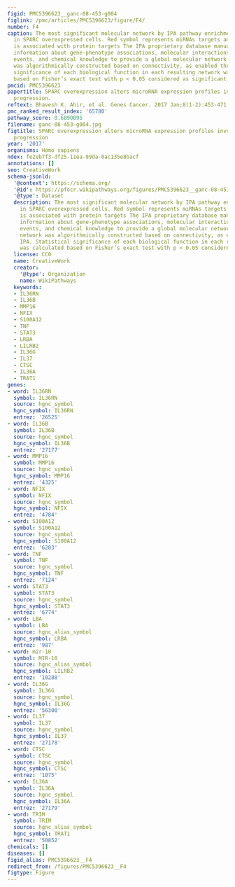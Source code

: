 ```yaml
---
figid: PMC5396623__ganc-08-453-g004
figlink: /pmc/articles/PMC5396623/figure/F4/
number: F4
caption: The most significant molecular network by IPA pathway enrichment analysis
  in SPARC overexpressed cells. Red symbol represents miRNAs targets and clear symbol
  is associated with protein targets The IPA proprietary database manually curates
  information about gene-phenotype associations, molecular interactions, regulatory
  events, and chemical knowledge to provide a global molecular network. Related network
  was algorithmically constructed based on connectivity, as enabled through IPA. Statistical
  significance of each biological function in each resulting network was calculated
  based on Fisher’s exact test with p < 0.05 considered as significant.
pmcid: PMC5396623
papertitle: SPARC overexpression alters microRNA expression profiles involved in tumor
  progression.
reftext: Bhavesh K. Ahir, et al. Genes Cancer. 2017 Jan;8(1-2):453-471.
pmc_ranked_result_index: '65780'
pathway_score: 0.6890095
filename: ganc-08-453-g004.jpg
figtitle: SPARC overexpression alters microRNA expression profiles involved in tumor
  progression
year: '2017'
organisms: Homo sapiens
ndex: fe2eb7f3-df25-11ea-99da-0ac135e8bacf
annotations: []
seo: CreativeWork
schema-jsonld:
  '@context': https://schema.org/
  '@id': https://pfocr.wikipathways.org/figures/PMC5396623__ganc-08-453-g004.html
  '@type': Dataset
  description: The most significant molecular network by IPA pathway enrichment analysis
    in SPARC overexpressed cells. Red symbol represents miRNAs targets and clear symbol
    is associated with protein targets The IPA proprietary database manually curates
    information about gene-phenotype associations, molecular interactions, regulatory
    events, and chemical knowledge to provide a global molecular network. Related
    network was algorithmically constructed based on connectivity, as enabled through
    IPA. Statistical significance of each biological function in each resulting network
    was calculated based on Fisher’s exact test with p < 0.05 considered as significant.
  license: CC0
  name: CreativeWork
  creator:
    '@type': Organization
    name: WikiPathways
  keywords:
  - IL36RN
  - IL36B
  - MMP16
  - NFIX
  - S100A12
  - TNF
  - STAT3
  - LRBA
  - LILRB2
  - IL36G
  - IL37
  - CTSC
  - IL36A
  - TRAT1
genes:
- word: IL36RN
  symbol: IL36RN
  source: hgnc_symbol
  hgnc_symbol: IL36RN
  entrez: '26525'
- word: IL36B
  symbol: IL36B
  source: hgnc_symbol
  hgnc_symbol: IL36B
  entrez: '27177'
- word: MMP16
  symbol: MMP16
  source: hgnc_symbol
  hgnc_symbol: MMP16
  entrez: '4325'
- word: NFIX
  symbol: NFIX
  source: hgnc_symbol
  hgnc_symbol: NFIX
  entrez: '4784'
- word: S100A12
  symbol: S100A12
  source: hgnc_symbol
  hgnc_symbol: S100A12
  entrez: '6283'
- word: TNF
  symbol: TNF
  source: hgnc_symbol
  hgnc_symbol: TNF
  entrez: '7124'
- word: STAT3
  symbol: STAT3
  source: hgnc_symbol
  hgnc_symbol: STAT3
  entrez: '6774'
- word: LBA
  symbol: LBA
  source: hgnc_alias_symbol
  hgnc_symbol: LRBA
  entrez: '987'
- word: mir-10
  symbol: MIR-10
  source: hgnc_alias_symbol
  hgnc_symbol: LILRB2
  entrez: '10288'
- word: IL36G
  symbol: IL36G
  source: hgnc_symbol
  hgnc_symbol: IL36G
  entrez: '56300'
- word: IL37
  symbol: IL37
  source: hgnc_symbol
  hgnc_symbol: IL37
  entrez: '27178'
- word: CTSC
  symbol: CTSC
  source: hgnc_symbol
  hgnc_symbol: CTSC
  entrez: '1075'
- word: IL36A
  symbol: IL36A
  source: hgnc_symbol
  hgnc_symbol: IL36A
  entrez: '27179'
- word: TRIM
  symbol: TRIM
  source: hgnc_alias_symbol
  hgnc_symbol: TRAT1
  entrez: '50852'
chemicals: []
diseases: []
figid_alias: PMC5396623__F4
redirect_from: /figures/PMC5396623__F4
figtype: Figure
---
```

